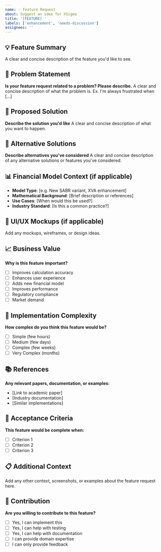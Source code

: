 ```yaml
---
name: 💡 Feature Request
about: Suggest an idea for XSigma
title: '[FEATURE] '
labels: ['enhancement', 'needs-discussion']
assignees: ''
---
```


## 💡 Feature Summary
A clear and concise description of the feature you'd like to see.

## 🎯 Problem Statement
**Is your feature request related to a problem? Please describe.**
A clear and concise description of what the problem is. Ex. I'm always frustrated when [...]

## 🚀 Proposed Solution
**Describe the solution you'd like**
A clear and concise description of what you want to happen.

## 🔄 Alternative Solutions
**Describe alternatives you've considered**
A clear and concise description of any alternative solutions or features you've considered.

## 📊 Financial Model Context (if applicable)
- **Model Type**: [e.g. New SABR variant, XVA enhancement]
- **Mathematical Background**: [Brief description or references]
- **Use Cases**: [When would this be used?]
- **Industry Standard**: [Is this a common practice?]

## 🎨 UI/UX Mockups (if applicable)
Add any mockups, wireframes, or design ideas.

## 📈 Business Value
**Why is this feature important?**
- [ ] Improves calculation accuracy
- [ ] Enhances user experience
- [ ] Adds new financial model
- [ ] Improves performance
- [ ] Regulatory compliance
- [ ] Market demand

## 🔧 Implementation Complexity
**How complex do you think this feature would be?**
- [ ] Simple (few hours)
- [ ] Medium (few days)
- [ ] Complex (few weeks)
- [ ] Very Complex (months)

## 📚 References
**Any relevant papers, documentation, or examples:**
- [Link to academic paper]
- [Industry documentation]
- [Similar implementations]

## 🧪 Acceptance Criteria
**This feature would be complete when:**
- [ ] Criterion 1
- [ ] Criterion 2
- [ ] Criterion 3

## 📋 Additional Context
Add any other context, screenshots, or examples about the feature request here.

## 🤝 Contribution
**Are you willing to contribute to this feature?**
- [ ] Yes, I can implement this
- [ ] Yes, I can help with testing
- [ ] Yes, I can help with documentation
- [ ] I can provide domain expertise
- [ ] I can only provide feedback
